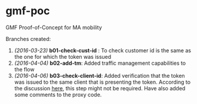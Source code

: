 # gmf-poc
GMF Proof-of-Concept for MA mobility

Branches created:

1. *(2016-03-23)* **b01-check-cust-id** : To check customer id is the same as the one for which the token was issued
2. *(2016-04-04)* **b02-add-tm**: Added traffic management capabilities to the flow
3. *(2016-04-06)* **b03-check-client-id**: Added verification that the token was issued to the same client that is presenting the token. According to the discussion [here](https://community.apigee.com/questions/21504/how-do-i-validate-access-token-was-issued-to-the-c.html), this step might not be required. Have also added some comments to the proxy code.